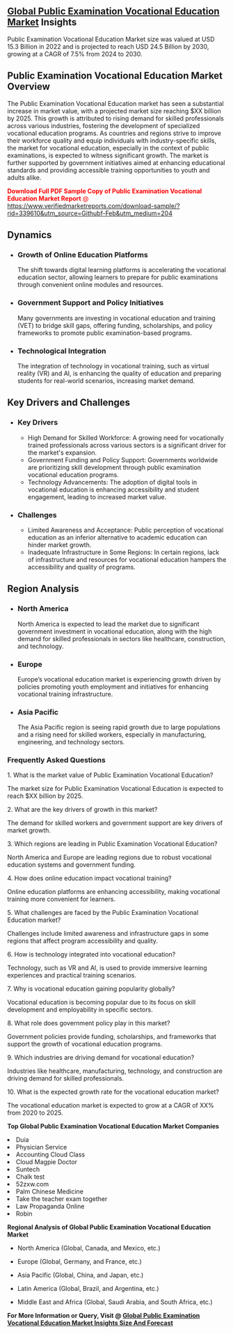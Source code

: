 <h2><a href="https://www.verifiedmarketreports.com/download-sample/?rid=339610&amp;utm_source=Githubf&amp;utm_medium=204" target="_blank">Global Public Examination Vocational Education Market</a> Insights</h2><p>Public Examination Vocational Education Market size was valued at USD 15.3 Billion in 2022 and is projected to reach USD 24.5 Billion by 2030, growing at a CAGR of 7.5% from 2024 to 2030.</p><p> <h2>Public Examination Vocational Education Market Overview</h2> <p>The Public Examination Vocational Education market has seen a substantial increase in market value, with a projected market size reaching $XX billion by 2025. This growth is attributed to rising demand for skilled professionals across various industries, fostering the development of specialized vocational education programs. As countries and regions strive to improve their workforce quality and equip individuals with industry-specific skills, the market for vocational education, especially in the context of public examinations, is expected to witness significant growth. The market is further supported by government initiatives aimed at enhancing educational standards and providing accessible training opportunities to youth and adults alike.</p> <p><p><span class=""><span style="color: #ff0000;"><strong>Download Full PDF Sample Copy of Public Examination Vocational Education Market Report</strong> @ </span><a href="https://www.verifiedmarketreports.com/download-sample/?rid=339610&amp;utm_source=Githubf-Feb&amp;utm_medium=204" target="_blank">https://www.verifiedmarketreports.com/download-sample/?rid=339610&amp;utm_source=Githubf-Feb&amp;utm_medium=204</a></span></p></p> <h2>Dynamics</h2> <ul> <li><h3>Growth of Online Education Platforms</h3> The shift towards digital learning platforms is accelerating the vocational education sector, allowing learners to prepare for public examinations through convenient online modules and resources.</li> <li><h3>Government Support and Policy Initiatives</h3> Many governments are investing in vocational education and training (VET) to bridge skill gaps, offering funding, scholarships, and policy frameworks to promote public examination-based programs.</li> <li><h3>Technological Integration</h3> The integration of technology in vocational training, such as virtual reality (VR) and AI, is enhancing the quality of education and preparing students for real-world scenarios, increasing market demand.</li> </ul> <h2>Key Drivers and Challenges</h2> <ul> <li><h3>Key Drivers</h3> <ul> <li>High Demand for Skilled Workforce: A growing need for vocationally trained professionals across various sectors is a significant driver for the market's expansion.</li> <li>Government Funding and Policy Support: Governments worldwide are prioritizing skill development through public examination vocational education programs.</li> <li>Technology Advancements: The adoption of digital tools in vocational education is enhancing accessibility and student engagement, leading to increased market value.</li> </ul> </li> <li><h3>Challenges</h3> <ul> <li>Limited Awareness and Acceptance: Public perception of vocational education as an inferior alternative to academic education can hinder market growth.</li> <li>Inadequate Infrastructure in Some Regions: In certain regions, lack of infrastructure and resources for vocational education hampers the accessibility and quality of programs.</li> </ul> </li> </ul> <h2>Region Analysis</h2> <ul> <li><h3>North America</h3> North America is expected to lead the market due to significant government investment in vocational education, along with the high demand for skilled professionals in sectors like healthcare, construction, and technology.</li> <li><h3>Europe</h3> Europe’s vocational education market is experiencing growth driven by policies promoting youth employment and initiatives for enhancing vocational training infrastructure.</li> <li><h3>Asia Pacific</h3> The Asia Pacific region is seeing rapid growth due to large populations and a rising need for skilled workers, especially in manufacturing, engineering, and technology sectors.</li> </ul> <h3>Frequently Asked Questions</h3> <p>1. What is the market value of Public Examination Vocational Education?</p> <p>The market size for Public Examination Vocational Education is expected to reach $XX billion by 2025.</p> <p>2. What are the key drivers of growth in this market?</p> <p>The demand for skilled workers and government support are key drivers of market growth.</p> <p>3. Which regions are leading in Public Examination Vocational Education?</p> <p>North America and Europe are leading regions due to robust vocational education systems and government funding.</p> <p>4. How does online education impact vocational training?</p> <p>Online education platforms are enhancing accessibility, making vocational training more convenient for learners.</p> <p>5. What challenges are faced by the Public Examination Vocational Education market?</p> <p>Challenges include limited awareness and infrastructure gaps in some regions that affect program accessibility and quality.</p> <p>6. How is technology integrated into vocational education?</p> <p>Technology, such as VR and AI, is used to provide immersive learning experiences and practical training scenarios.</p> <p>7. Why is vocational education gaining popularity globally?</p> <p>Vocational education is becoming popular due to its focus on skill development and employability in specific sectors.</p> <p>8. What role does government policy play in this market?</p> <p>Government policies provide funding, scholarships, and frameworks that support the growth of vocational education programs.</p> <p>9. Which industries are driving demand for vocational education?</p> <p>Industries like healthcare, manufacturing, technology, and construction are driving demand for skilled professionals.</p> <p>10. What is the expected growth rate for the vocational education market?</p> <p>The vocational education market is expected to grow at a CAGR of XX% from 2020 to 2025.</p> </p><p><strong>Top Global Public Examination Vocational Education Market Companies</strong></p><div data-test-id=""><p><li>Duia</li><li> Physician Service</li><li> Accounting Cloud Class</li><li> Cloud Magpie Doctor</li><li> Suntech</li><li> Chalk test</li><li> 52zxw.com</li><li> Palm Chinese Medicine</li><li> Take the teacher exam together</li><li> Law Propaganda Online</li><li> Robin</li></p><div><strong>Regional Analysis of&nbsp;Global Public Examination Vocational Education Market</strong></div><ul><li dir="ltr"><p dir="ltr">North America&nbsp;(Global, Canada, and Mexico, etc.)</p></li><li dir="ltr"><p dir="ltr">Europe (Global, Germany, and France, etc.)</p></li><li dir="ltr"><p dir="ltr">Asia Pacific&nbsp;(Global, China, and Japan, etc.)</p></li><li dir="ltr"><p dir="ltr">Latin America&nbsp;(Global, Brazil, and Argentina, etc.)</p></li><li dir="ltr">Middle East and Africa&nbsp;(Global, Saudi Arabia, and South Africa, etc.)</li></ul><p><strong>For More Information or Query, Visit @&nbsp;</strong><strong><a href="https://www.verifiedmarketreports.com/product/public-examination-vocational-education-market/?utm_source=Githubf&amp;utm_medium=204" target="_blank">Global Public Examination Vocational Education Market Insights Size And Forecast</a></strong></p></div>
